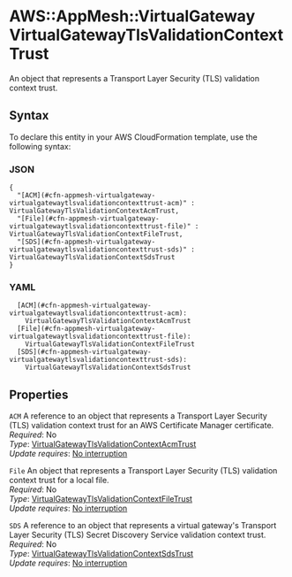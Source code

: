 # AWS::AppMesh::VirtualGateway VirtualGatewayTlsValidationContextTrust<a name="aws-properties-appmesh-virtualgateway-virtualgatewaytlsvalidationcontexttrust"></a>

An object that represents a Transport Layer Security \(TLS\) validation context trust\.

## Syntax<a name="aws-properties-appmesh-virtualgateway-virtualgatewaytlsvalidationcontexttrust-syntax"></a>

To declare this entity in your AWS CloudFormation template, use the following syntax:

### JSON<a name="aws-properties-appmesh-virtualgateway-virtualgatewaytlsvalidationcontexttrust-syntax.json"></a>

```
{
  "[ACM](#cfn-appmesh-virtualgateway-virtualgatewaytlsvalidationcontexttrust-acm)" : VirtualGatewayTlsValidationContextAcmTrust,
  "[File](#cfn-appmesh-virtualgateway-virtualgatewaytlsvalidationcontexttrust-file)" : VirtualGatewayTlsValidationContextFileTrust,
  "[SDS](#cfn-appmesh-virtualgateway-virtualgatewaytlsvalidationcontexttrust-sds)" : VirtualGatewayTlsValidationContextSdsTrust
}
```

### YAML<a name="aws-properties-appmesh-virtualgateway-virtualgatewaytlsvalidationcontexttrust-syntax.yaml"></a>

```
  [ACM](#cfn-appmesh-virtualgateway-virtualgatewaytlsvalidationcontexttrust-acm):
    VirtualGatewayTlsValidationContextAcmTrust
  [File](#cfn-appmesh-virtualgateway-virtualgatewaytlsvalidationcontexttrust-file):
    VirtualGatewayTlsValidationContextFileTrust
  [SDS](#cfn-appmesh-virtualgateway-virtualgatewaytlsvalidationcontexttrust-sds):
    VirtualGatewayTlsValidationContextSdsTrust
```

## Properties<a name="aws-properties-appmesh-virtualgateway-virtualgatewaytlsvalidationcontexttrust-properties"></a>

`ACM` <a name="cfn-appmesh-virtualgateway-virtualgatewaytlsvalidationcontexttrust-acm"></a>
A reference to an object that represents a Transport Layer Security \(TLS\) validation context trust for an AWS Certificate Manager certificate\.  
_Required_: No  
_Type_: [VirtualGatewayTlsValidationContextAcmTrust](aws-properties-appmesh-virtualgateway-virtualgatewaytlsvalidationcontextacmtrust.md)  
_Update requires_: [No interruption](https://docs.aws.amazon.com/AWSCloudFormation/latest/UserGuide/using-cfn-updating-stacks-update-behaviors.html#update-no-interrupt)

`File` <a name="cfn-appmesh-virtualgateway-virtualgatewaytlsvalidationcontexttrust-file"></a>
An object that represents a Transport Layer Security \(TLS\) validation context trust for a local file\.  
_Required_: No  
_Type_: [VirtualGatewayTlsValidationContextFileTrust](aws-properties-appmesh-virtualgateway-virtualgatewaytlsvalidationcontextfiletrust.md)  
_Update requires_: [No interruption](https://docs.aws.amazon.com/AWSCloudFormation/latest/UserGuide/using-cfn-updating-stacks-update-behaviors.html#update-no-interrupt)

`SDS` <a name="cfn-appmesh-virtualgateway-virtualgatewaytlsvalidationcontexttrust-sds"></a>
A reference to an object that represents a virtual gateway's Transport Layer Security \(TLS\) Secret Discovery Service validation context trust\.  
_Required_: No  
_Type_: [VirtualGatewayTlsValidationContextSdsTrust](aws-properties-appmesh-virtualgateway-virtualgatewaytlsvalidationcontextsdstrust.md)  
_Update requires_: [No interruption](https://docs.aws.amazon.com/AWSCloudFormation/latest/UserGuide/using-cfn-updating-stacks-update-behaviors.html#update-no-interrupt)
